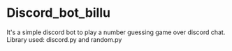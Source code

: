 # Discord_bot_billu
It's a simple discord bot to play a number guessing game over discord chat.
Library used: discord.py and random.py
